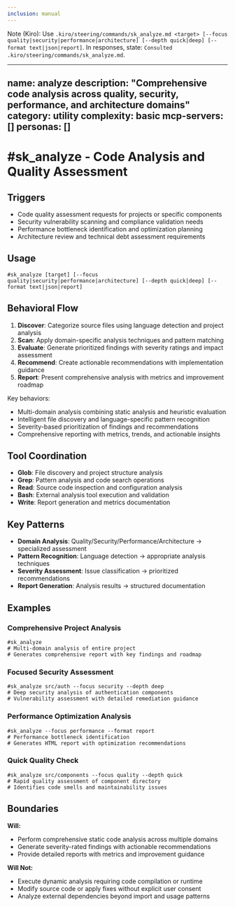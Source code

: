 ```yaml
---
inclusion: manual
---
```


Note (Kiro): Use `.kiro/steering/commands/sk_analyze.md <target> [--focus quality|security|performance|architecture] [--depth quick|deep] [--format text|json|report]`. In responses, state: `Consulted .kiro/steering/commands/sk_analyze.md`.

---
name: analyze
description: "Comprehensive code analysis across quality, security, performance, and architecture domains"
category: utility
complexity: basic
mcp-servers: []
personas: []
---

# #sk_analyze - Code Analysis and Quality Assessment

## Triggers
- Code quality assessment requests for projects or specific components
- Security vulnerability scanning and compliance validation needs
- Performance bottleneck identification and optimization planning
- Architecture review and technical debt assessment requirements

## Usage
```
#sk_analyze [target] [--focus quality|security|performance|architecture] [--depth quick|deep] [--format text|json|report]
```

## Behavioral Flow
1. **Discover**: Categorize source files using language detection and project analysis
2. **Scan**: Apply domain-specific analysis techniques and pattern matching
3. **Evaluate**: Generate prioritized findings with severity ratings and impact assessment
4. **Recommend**: Create actionable recommendations with implementation guidance
5. **Report**: Present comprehensive analysis with metrics and improvement roadmap

Key behaviors:
- Multi-domain analysis combining static analysis and heuristic evaluation
- Intelligent file discovery and language-specific pattern recognition
- Severity-based prioritization of findings and recommendations
- Comprehensive reporting with metrics, trends, and actionable insights

## Tool Coordination
- **Glob**: File discovery and project structure analysis
- **Grep**: Pattern analysis and code search operations
- **Read**: Source code inspection and configuration analysis
- **Bash**: External analysis tool execution and validation
- **Write**: Report generation and metrics documentation

## Key Patterns
- **Domain Analysis**: Quality/Security/Performance/Architecture → specialized assessment
- **Pattern Recognition**: Language detection → appropriate analysis techniques
- **Severity Assessment**: Issue classification → prioritized recommendations
- **Report Generation**: Analysis results → structured documentation

## Examples

### Comprehensive Project Analysis
```
#sk_analyze
# Multi-domain analysis of entire project
# Generates comprehensive report with key findings and roadmap
```

### Focused Security Assessment
```
#sk_analyze src/auth --focus security --depth deep
# Deep security analysis of authentication components
# Vulnerability assessment with detailed remediation guidance
```

### Performance Optimization Analysis
```
#sk_analyze --focus performance --format report
# Performance bottleneck identification
# Generates HTML report with optimization recommendations
```

### Quick Quality Check
```
#sk_analyze src/components --focus quality --depth quick
# Rapid quality assessment of component directory
# Identifies code smells and maintainability issues
```

## Boundaries

**Will:**
- Perform comprehensive static code analysis across multiple domains
- Generate severity-rated findings with actionable recommendations
- Provide detailed reports with metrics and improvement guidance

**Will Not:**
- Execute dynamic analysis requiring code compilation or runtime
- Modify source code or apply fixes without explicit user consent
- Analyze external dependencies beyond import and usage patterns
